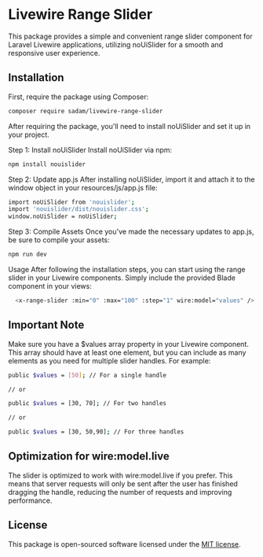 # Livewire Range Slider

This package provides a simple and convenient range slider component for Laravel Livewire applications, utilizing noUiSlider for a smooth and responsive user experience.


## Installation

First, require the package using Composer:

```bash
composer require sadam/livewire-range-slider
```
After requiring the package, you'll need to install noUiSlider and set it up in your project.

Step 1: Install noUiSlider
Install noUiSlider via npm:

```bash
npm install nouislider
```

Step 2: Update app.js
After installing noUiSlider, import it and attach it to the window object in your resources/js/app.js file:

```bash
import noUiSlider from 'nouislider';
import 'nouislider/dist/nouislider.css';
window.noUiSlider = noUiSlider;
```

Step 3: Compile Assets
Once you've made the necessary updates to app.js, be sure to compile your assets:

```bash
npm run dev
```

Usage
After following the installation steps, you can start using the range slider in your Livewire components. Simply include the provided Blade component in your views:

```bash
  <x-range-slider :min="0" :max="100" :step="1" wire:model="values" />
```

## Important Note
Make sure you have a $values array property in your Livewire component. This array should have at least one element, but you can include as many elements as you need for multiple slider handles. For example:

```bash
public $values = [50]; // For a single handle

// or

public $values = [30, 70]; // For two handles

// or

public $values = [30, 50,90]; // For three handles
```
## Optimization for wire:model.live
The slider is optimized to work with wire:model.live if you prefer. This means that server requests will only be sent after the user has finished dragging the handle, reducing the number of requests and improving performance.

## License

This package is open-sourced software licensed under the [MIT license](https://opensource.org/licenses/MIT).

